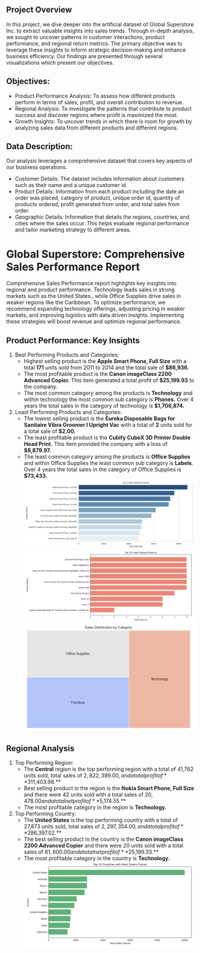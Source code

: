 ## Project Overview
In this project, we dive deeper into the artificial dataset of Global Superstore Inc. to extract valuable insights into sales trends. Through in-depth analysis, we sought to uncover patterns in customer interactions, product performance, and regional return metrics. The primary objective was to leverage these insights to inform strategic decision-making and enhance business efficiency. Our findings are presented through several visualizations which present our objectives.

## Objectives:
- Product Performance Analysis: To assess how different products perform in terms of sales, profit, and overall contribution to revenue.
- Regional Analysis: To investigate the patterns that contribute to product success and discover regions where profit is maximized the most.
- Growth Insights: To uncover trends in which there is room for growth by analyzing sales data from different products and different regions.

## Data Description:
Our analysis leverages a comprehensive dataset that covers key aspects of our business operations.

- Customer Details: The dataset includes information about customers such as their name and a unique customer id.
- Product Details: Information from each product including the date an order was placed, category of product, unique order id, quantity of products ordered, profit generated from order, and total sales from order.
- Geographic Details: Information that details the regions, countries, and cities where the sales occur. This helps evaluate regional performance and tailor marketing strategy to different areas.

# Global Superstore: Comprehensive Sales Performance Report
Comprehensive Sales Performance report highlights key insights into regional and product performance. Technology leads sales in strong markets such as the United States., while Office Supplies drive sales in weaker regions like the Caribbean. To optimize performance, we recommend expanding technology offerings, adjusting pricing in weaker markets, and improving logistics with data driven insights. Implementing these strategies will boost revenue and optimize regional performance. 

## Product Performance: Key Insights
1. Best Performing Products and Categories:
   -  Highest selling product is the **Apple Smart Phone, Full Size** with a total **171** units sold from 2011 to 2014 and the total sale of **$86,936.**
   -  The most profitable product is the **Canon imageClass 2200 Advanced Copier.** This item generated a total profit of **$25,199.93** to the company.
   -  The most common category among the products is **Technology** and within technology the most common sub category is **Phones.** Over 4 years the total sales in the category of technology is **$1,706,874.**
2. Least Performing Products and Categories:
   - The lowest selling product is the **Eureka Disposable Bags for Sanitaire Vibra Groomer I Upright Vac** with a total of **2** units sold for a total sale of **$2.00.**
   - The least profitable product is the **Cubify CubeX 3D Printer Double Head Print.** This item provided the company with a loss of **$8,879.97.**
   - The least common category among the products is **Office Supplies** and within Office Supplies the least common sub category is **Labels**. Over 4 years the total sales in the category of Office Supplies is **$73,433.**
![image_alt](https://github.com/shanemoncayo/Sales_analysis/blob/main/top10_best_selling_ss.png?raw=true)
![image_alt](https://github.com/shanemoncayo/Sales_analysis/blob/main/least_selling_products_ss.png?raw=true)
![image_alt](https://github.com/shanemoncayo/Sales_analysis/blob/main/sales_dist_ss.png?raw=true)

## Regional Analysis
1. Top Performing Region:
   - The **Central** region is the top performing region with a total of 41,762 units sold, total sales of $2,822,399.00, and a total profit of **$311,403.98.**
   - Best selling product in the region is the **Nokia Smart Phone, Full Size** and there were 42 units sold with a total sales of $20,478.00 and a total net profit of **$5,174.55.**
   - The most profitable category in the region is **Technology.**
2. Top Performing Country:
   - The **United States** is the top performing country with a total of 27,873 units sold, total sales of $2,297,354.00, and a total profit of **$286,397.02.**
   - The best selling product in the country is the **Canon imageClass 2200 Advanced Copier** and there were 20 units sold with a total sales of $61,600.00 and a total net profit of **$25,199.33.**
   - The most profitable category in the country is **Technology.**
![image_alt](https://github.com/shanemoncayo/Sales_analysis/blob/main/top_ten_countries_ss.png?raw=true)







